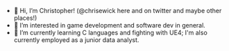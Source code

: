 - 👋 Hi, I’m Christopher! (@chrisewick here and on twitter and maybe other places!)
- 👀 I’m interested in game development and software dev in general.
- 🌱 I’m currently learning C languages and fighting with UE4; I'm also currently employed as a junior data analyst.

<!---
chrisewick/chrisewick is a ✨ special ✨ repository because its `README.md` (this file) appears on your GitHub profile.
You can click the Preview link to take a look at your changes.
--->
